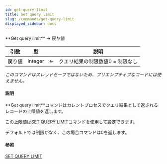```yaml
---
id: get-query-limit
title: Get query limit
slug: /commands/get-query-limit
displayed_sidebar: docs
---
```


<!--REF #_command_.Get query limit.Syntax-->**Get query limit** -> 戻り値<!-- END REF-->
<!--REF #_command_.Get query limit.Params-->
| 引数 | 型 |  | 説明 |
| --- | --- | --- | --- |
| 戻り値 | Integer | &#8592; | クエリ結果の制限数値0 = 制限なし |

<!-- END REF-->

*このコマンドはスレッドセーフではないため、プリエンプティブなコードには使えません。*


#### 説明 

<!--REF #_command_.Get query limit.Summary-->**Get query limit**コマンドはカレントプロセスでクエリ結果として返されるレコードの上限値を返します。<!-- END REF-->

この上限値は[SET QUERY LIMIT](set-query-limit.md)コマンドを使用して設定できます。 

デフォルトでは制限がなく、この場合コマンドは0を返します。

#### 参照 

[SET QUERY LIMIT](set-query-limit.md)  